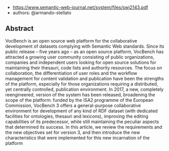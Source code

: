 
- https://www.semantic-web-journal.net/system/files/swj2143.pdf
- authors: @armando-stellato

## Abstract

VocBench is an open source web platform for the collaborative development of datasets complying with Semantic Web standards. Since its public release – five years ago – as an open source platform, VocBench has attracted a growing user community consisting of public organizations, companies and independent users looking for open source solutions for maintaining their thesauri, code lists and authority resources. The focus on collaboration, the differentiation of user roles and the workflow management for content validation and publication have been the strengths of the platform, especially for those organizations requiring a distributed, yet centrally controlled, publication environment. In 2017, a new, completely reengineered, version of the system has been released, broadening the scope of the platform: funded by the ISA2 programme of the European Commission, VocBench 3 offers a general-purpose collaborative environment for development of any kind of RDF dataset (with dedicated facilities for ontologies, thesauri and lexicons), improving the editing capabilities of its predecessor, while still maintaining the peculiar aspects that determined its success. In this article, we review the requirements and the new objectives set for version 3, and then introduce the new characteristics that were implemented for this new incarnation of the platform

